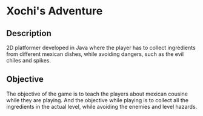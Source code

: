 # Xochi's Adventure

## Description
2D platformer developed in Java where the player has to collect ingredients from different mexican dishes, while avoiding dangers, such as the evil chiles and spikes.

## Objective
The objective of the game is to teach the players about mexican cousine while they are playing. And the objective while playing is to collect all the ingredients in the actual level, while avoiding the enemies and level hazards.
